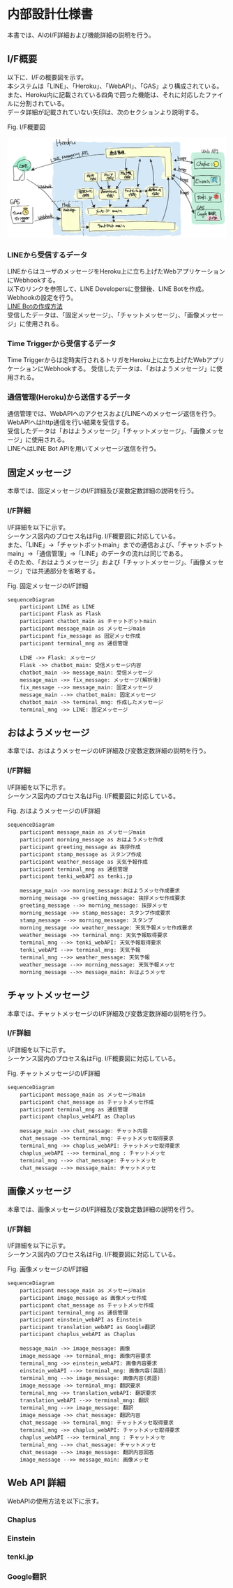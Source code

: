 # 内部設計仕様書  

本書では、AIのI/F詳細および機能詳細の説明を行う。  

## I/F概要  

以下に、I/Fの概要図を示す。  
本システムは「LINE」、「Heroku」、「WebAPI」、「GAS」より構成されている。  
また、Heroku内に記載されている四角で囲った機能は、それに対応したファイルに分割されている。  
データ詳細が記載されていない矢印は、次のセクションより説明する。  

Fig. I/F概要図  

![I/F_overview](./image/IF_details.png)

### LINEから受信するデータ  

LINEからはユーザのメッセージをHeroku上に立ち上げたWebアプリケーションにWebhookする。  
以下のリンクを参照して、LINE Developersに登録後、LINE Botを作成。  
Webhookの設定を行う。  
[LINE Botの作成方法](https://developers.line.biz/ja/docs/messaging-api/building-bot/#set-up-bot-on-line-developers-console)  
受信したデータは、「固定メッセージ」、「チャットメッセージ」、「画像メッセージ」に使用される。  

### Time Triggerから受信するデータ  

Time Triggerからは定時実行されるトリガをHeroku上に立ち上げたWebアプリケーションにWebhookする。 
受信したデータは、「おはようメッセージ」に使用される。 

### 通信管理(Heroku)から送信するデータ  

通信管理では、WebAPIへのアクセスおよびLINEへのメッセージ返信を行う。  
WebAPIへはhttp通信を行い結果を受信する。  
受信したデータは「おはようメッセージ」「チャットメッセージ」、「画像メッセージ」に使用される。  
LINEへはLINE Bot APIを用いてメッセージ返信を行う。  

## 固定メッセージ  

本章では、固定メッセージのI/F詳細及び変数定数詳細の説明を行う。  

### I/F詳細  

I/F詳細を以下に示す。  
シーケンス図内のプロセス名はFig. I/F概要図に対応している。  
また、「LINE」→「チャットボットmain」までの通信および、「チャットボットmain」→「通信管理」→「LINE」のデータの流れは同じである。  
そのため、「おはようメッセージ」および「チャットメッセージ」、「画像メッセージ」では共通部分を省略する。  

Fig. 固定メッセージのI/F詳細  

```mermaid
sequenceDiagram
    participant LINE as LINE
    participant Flask as Flask
    participant chatbot_main as チャットボットmain
    participant message_main as メッセージmain
    participant fix_message as 固定メッセ作成
    participant terminal_mng as 通信管理

    LINE ->> Flask: メッセージ
    Flask ->> chatbot_main: 受信メッセージ内容
    chatbot_main ->> message_main: 受信メッセージ
    message_main ->> fix_message: メッセージ(解析後)
    fix_message -->> message_main: 固定メッセージ
    message_main -->> chatbot_main: 固定メッセージ
    chatbot_main ->> terminal_mng: 作成したメッセージ
    terminal_mng ->> LINE: 固定メッセージ
```

## おはようメッセージ  

本章では、おはようメッセージのI/F詳細及び変数定数詳細の説明を行う。  

### I/F詳細  

I/F詳細を以下に示す。  
シーケンス図内のプロセス名はFig. I/F概要図に対応している。  

Fig. おはようメッセージのI/F詳細  

```mermaid
sequenceDiagram
    participant message_main as メッセージmain
    participant morning_message as おはようメッセ作成
    participant greeting_message as 挨拶作成
    participant stamp_message as スタンプ作成
    participant weather_message as 天気予報作成
    participant terminal_mng as 通信管理
    participant tenki_webAPI as tenki.jp

    message_main ->> morning_message:おはようメッセ作成要求
    morning_message ->> greeting_message: 挨拶メッセ作成要求
    greeting_message -->> morning_message: 挨拶メッセ
    morning_message ->> stamp_message: スタンプ作成要求
    stamp_message -->> morning_message: スタンプ
    morning_message ->> weather_message: 天気予報メッセ作成要求
    weather_message ->> terminal_mng: 天気予報取得要求
    terminal_mng -->> tenki_webAPI: 天気予報取得要求
    tenki_webAPI -->> terminal_mng: 天気予報
    terminal_mng -->> weather_message: 天気予報
    weather_message -->> morning_message: 天気予報メッセ
    morning_message -->> message_main: おはようメッセ
```

## チャットメッセージ  

本章では、チャットメッセージのI/F詳細及び変数定数詳細の説明を行う。  

### I/F詳細  

I/F詳細を以下に示す。  
シーケンス図内のプロセス名はFig. I/F概要図に対応している。  

Fig. チャットメッセージのI/F詳細  

```mermaid
sequenceDiagram
    participant message_main as メッセージmain
    participant chat_message as チャットメッセ作成
    participant terminal_mng as 通信管理
    participant chaplus_webAPI as Chaplus

    message_main ->> chat_message: チャット内容
    chat_message ->> terminal_mng: チャットメッセ取得要求
    terminal_mng ->> chaplus_webAPI: チャットメッセ取得要求
    chaplus_webAPI -->> terminal_mng : チャットメッセ
    terminal_mng -->> chat_message: チャットメッセ
    chat_message -->> message_main: チャットメッセ
```

## 画像メッセージ  

本章では、画像メッセージのI/F詳細及び変数定数詳細の説明を行う。  

### I/F詳細  

I/F詳細を以下に示す。  
シーケンス図内のプロセス名はFig. I/F概要図に対応している。  

Fig. 画像メッセージのI/F詳細  

```mermaid
sequenceDiagram
    participant message_main as メッセージmain
    participant image_message as 画像メッセ作成
    participant chat_message as チャットメッセ作成
    participant terminal_mng as 通信管理
    participant einstein_webAPI as Einstein
    participant translation_webAPI as Google翻訳
    participant chaplus_webAPI as Chaplus

    message_main ->> image_message: 画像
    image_message ->> terminal_mng: 画像内容要求
    terminal_mng ->> einstein_webAPI: 画像内容要求
    einstein_webAPI -->> terminal_mng: 画像内容(英語)
    terminal_mng -->> image_message: 画像内容(英語)
    image_message ->> terminal_mng: 翻訳要求
    terminal_mng ->> translation_webAPI: 翻訳要求
    translation_webAPI -->> terminal_mng: 翻訳
    terminal_mng -->> image_message: 翻訳
    image_message ->> chat_message: 翻訳内容
    chat_message ->> terminal_mng: チャットメッセ取得要求
    terminal_mng ->> chaplus_webAPI: チャットメッセ取得要求
    chaplus_webAPI -->> terminal_mng : チャットメッセ
    terminal_mng -->> chat_message: チャットメッセ
    chat_message -->> image_message: 翻訳内容回答
    image_message -->> message_main: 画像メッセ
```

## Web API 詳細  

WebAPIの使用方法を以下に示す。  

### Chaplus  

### Einstein  

### tenki.jp  

### Google翻訳